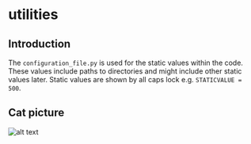 # utilities

## Introduction
The `configuration_file.py` is used for the static values within the code.
These values include paths to directories and might include other static values later.
Static values are shown by all caps lock e.g. `STATICVALUE = 500`.
## Cat picture
![alt text](https://images.theconversation.com/files/350865/original/file-20200803-24-50u91u.jpg?ixlib=rb-1.1.0&q=45&auto=format&w=1200&h=675.0&fit=crop)